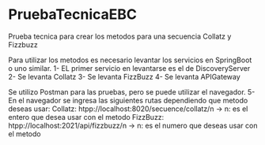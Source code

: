 # PruebaTecnicaEBC
Prueba tecnica para crear los metodos para una secuencia Collatz y Fizzbuzz

Para utilizar los metodos es necesario levantar los servicios en SpringBoot o uno similar.
1- EL primer servicio en levantarse es el de DiscoveryServer
2- Se levanta Collatz
3- Se levanta FizzBuzz
4- Se levanta APIGateway

Se utilizo Postman para las pruebas, pero se puede utilizar el navegador.
5- En el navegador se ingresa las siguientes rutas dependiendo que metodo deseas usar:
  Collatz: 
    htpp://localhost:8020/secuence/collatz/n  -> n: es el entero que desea usar con el metodo
  FizzBuzz: 
    htpp://localhost:2021/api/fizzbuzz/n  -> n: es el numero que deseas usar con el metodo
